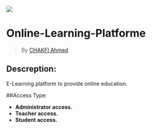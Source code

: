 ![](https://www.cdefi.com/wp-content/uploads/2018/09/e-learning.jpg)
# Online-Learning-Platforme

> By [CHAKFI Ahmed](https://www.linkedin.com/in/chakfi-ahmed/)

 ## Descreption:

E-Learning platform to provide online education.



##Access Type:

- **Administrator access.**
- **Teacher access.**
- **Student access.**
